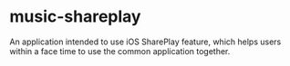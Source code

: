 # music-shareplay
An application intended to use iOS SharePlay feature, which helps users within a face time to use the common application together.
